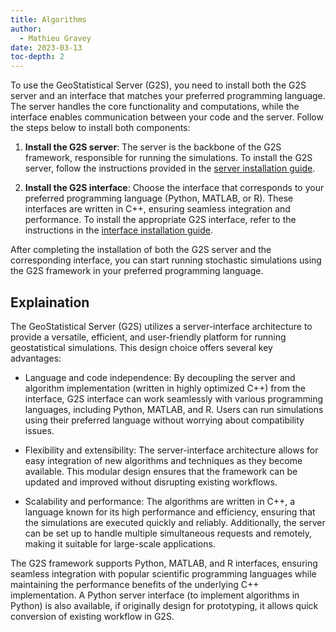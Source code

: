 ```yaml
---
title: Algorithms
author:
  - Mathieu Gravey
date: 2023-03-13
toc-depth: 2
---
```


To use the GeoStatistical Server (G2S), you need to install both the G2S server and an interface that matches your preferred programming language. The server handles the core functionality and computations, while the interface enables communication between your code and the server. Follow the steps below to install both components:

1. **Install the G2S server**: The server is the backbone of the G2S framework, responsible for running the simulations. To install the G2S server, follow the instructions provided in the [server installation guide](installation/server.html).

2. **Install the G2S interface**: Choose the interface that corresponds to your preferred programming language (Python, MATLAB, or R). These interfaces are written in C++, ensuring seamless integration and performance. To install the appropriate G2S interface, refer to the instructions in the [interface installation guide](installation/interfaces.html).

After completing the installation of both the G2S server and the corresponding interface, you can start running stochastic simulations using the G2S framework in your preferred programming language.

## Explaination

The GeoStatistical Server (G2S) utilizes a server-interface architecture to provide a versatile, efficient, and user-friendly platform for running geostatistical simulations. This design choice offers several key advantages:

- Language and code independence: By decoupling the server and algorithm implementation (written in highly optimized C++) from the interface, G2S interface can work seamlessly with various programming languages, including Python, MATLAB, and R. Users can run simulations using their preferred language without worrying about compatibility issues.

- Flexibility and extensibility: The server-interface architecture allows for easy integration of new algorithms and techniques as they become available. This modular design ensures that the framework can be updated and improved without disrupting existing workflows.

- Scalability and performance: The algorithms are written in C++, a language known for its high performance and efficiency, ensuring that the simulations are executed quickly and reliably. Additionally, the server can be set up to handle multiple simultaneous requests and remotely, making it suitable for large-scale applications.

The G2S framework supports Python, MATLAB, and R interfaces, ensuring seamless integration with popular scientific programming languages while maintaining the performance benefits of the underlying C++ implementation. A Python server interface (to implement algorithms in Python) is also available, if originally design for prototyping, it allows quick conversion of existing workflow in G2S.
